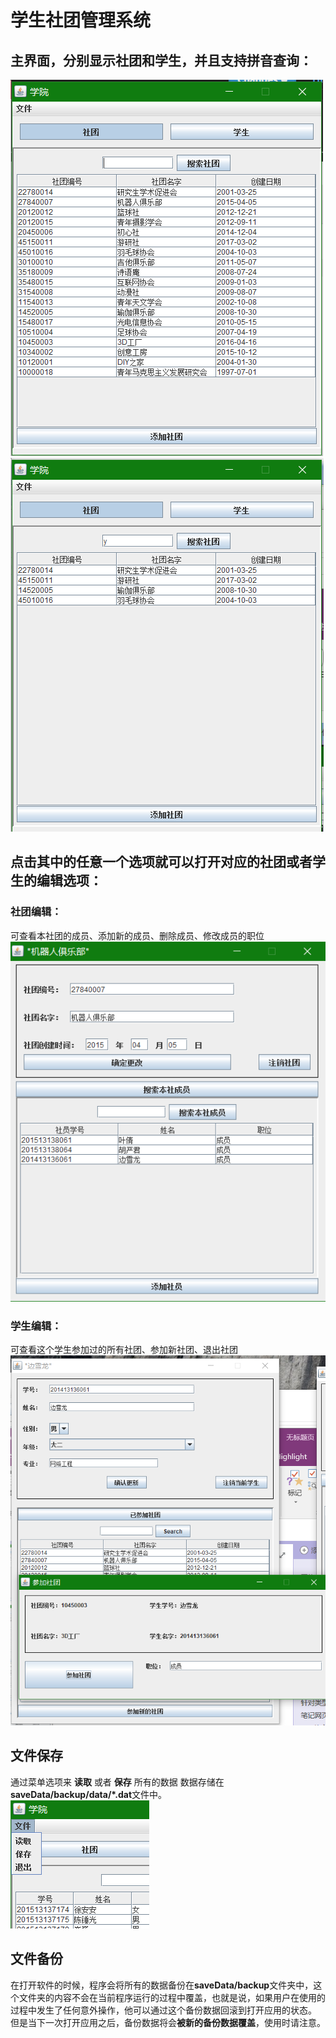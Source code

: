 # 学生社团管理系统

## 主界面，分别显示社团和学生，并且支持拼音查询：
![](doc/picture/01.png)
![](doc/picture/02.png)

## 点击其中的任意一个选项就可以打开对应的社团或者学生的编辑选项：
### 社团编辑：
可查看本社团的成员、添加新的成员、删除成员、修改成员的职位  
![](doc/picture/05.png)

### 学生编辑：
可查看这个学生参加过的所有社团、参加新社团、退出社团  
![](doc/picture/06.png)

## 文件保存
通过菜单选项来 **读取** 或者 **保存** 所有的数据
数据存储在**saveData/backup/data/\*.dat**文件中。  
![](doc/picture/07.png)

## 文件备份
在打开软件的时候，程序会将所有的数据备份在**saveData/backup**文件夹中，这个文件夹的内容不会在当前程序运行的过程中覆盖，也就是说，如果用户在使用的过程中发生了任何意外操作，他可以通过这个备份数据回滚到打开应用的状态。  
但是当下一次打开应用之后，备份数据将会**被新的备份数据覆盖**，使用时请注意。
